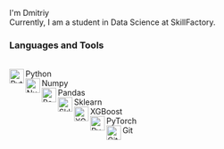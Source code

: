 I'm Dmitriy
<br>
Currently, I am a student in Data Science at SkillFactory. 


### Languages and Tools
<br>
<img align="left" alt="Python" title="Python" width="26px" src="https://upload.wikimedia.org/wikipedia/commons/thumb/c/c3/Python-logo-notext.svg/1200px-Python-logo-notext.svg.png" /> Python<br>
<img align="left" alt="Numpy" title="Numpy" width="26px" src="https://cdn.worldvectorlogo.com/logos/numpy.svg" />Numpy      <br>
<img align="left" alt="Pandas" title="Pandas" width="26px" src="https://upload.wikimedia.org/wikipedia/commons/thumb/2/22/Pandas_mark.svg/800px-Pandas_mark.svg.png" /> Pandas <br>
<img align="left" alt="Sklearn" title="Sklearn" width="26px" src="https://upload.wikimedia.org/wikipedia/commons/0/05/Scikit_learn_logo_small.svg"/> Sklearn <br>
<img align="left" alt="XGBoost" title="XGBoost" width="26px" src="https://upload.wikimedia.org/wikipedia/commons/6/69/XGBoost_logo.png" /> XGBoost<br>
<img align="left" alt="PyTorch" title="PyTorch" width="26px" src="https://seeklogo.com/images/P/pytorch-logo-84F95D0AF5-seeklogo.com.png" />PyTorch <br>
<img align="left" alt="Git" title="Git" width="26px" src="https://git-scm.com/images/logos/downloads/Git-Icon-1788C.png" />Git<br>
